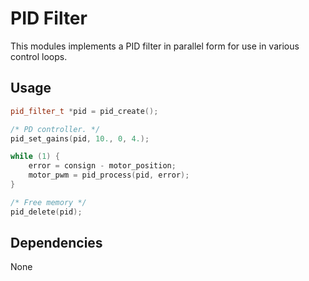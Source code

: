 # PID Filter
This modules implements a PID filter in parallel form for use in various control loops.


## Usage
```cpp
pid_filter_t *pid = pid_create();

/* PD controller. */
pid_set_gains(pid, 10., 0, 4.);

while (1) {
    error = consign - motor_position;
    motor_pwm = pid_process(pid, error);
}

/* Free memory */
pid_delete(pid);
```

## Dependencies
None
